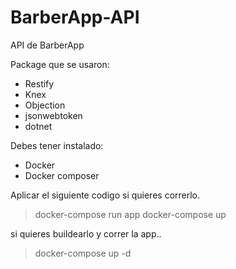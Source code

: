 # BarberApp-API
API de BarberApp

Package que se usaron:
* Restify
* Knex
* Objection
* jsonwebtoken
* dotnet

Debes tener instalado:

* Docker
* Docker composer

Aplicar el siguiente codigo si quieres correrlo.

> docker-compose run app
> docker-compose up

si quieres buildearlo y correr la app..

> docker-compose up -d